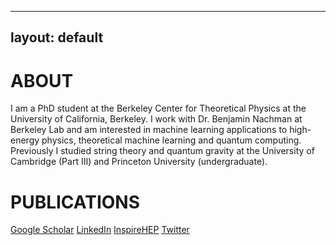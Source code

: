 
---
layout: default
---


# ABOUT

I am a PhD student at the Berkeley Center for Theoretical Physics at the University of California, Berkeley. I work with Dr. Benjamin Nachman at Berkeley Lab and am interested in machine learning applications to high-energy physics, theoretical machine learning and quantum computing. Previously I studied string theory and quantum gravity at the University of Cambridge (Part III) and Princeton University (undergraduate).

# PUBLICATIONS

[Google Scholar](https://scholar.google.com/citations?user=dJMiGbsAAAAJ)
[LinkedIn](https://www.linkedin.com/in/matan-grinberg/)
[InspireHEP](https://inspirehep.net/authors/1681615?ui-citation-summary=true)
[Twitter](https://twitter.com/MatanGrin)

